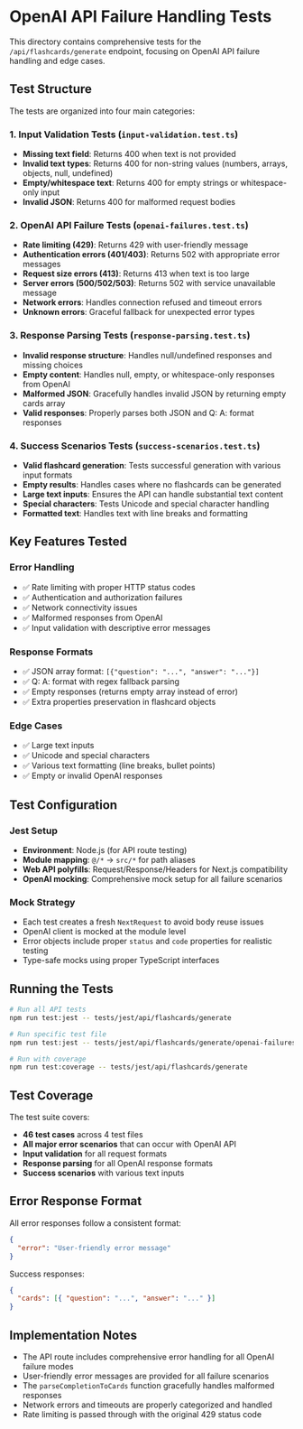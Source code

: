 # OpenAI API Failure Handling Tests

This directory contains comprehensive tests for the `/api/flashcards/generate` endpoint, focusing on OpenAI API failure handling and edge cases.

## Test Structure

The tests are organized into four main categories:

### 1. Input Validation Tests (`input-validation.test.ts`)

- **Missing text field**: Returns 400 when text is not provided
- **Invalid text types**: Returns 400 for non-string values (numbers, arrays, objects, null, undefined)
- **Empty/whitespace text**: Returns 400 for empty strings or whitespace-only input
- **Invalid JSON**: Returns 400 for malformed request bodies

### 2. OpenAI API Failure Tests (`openai-failures.test.ts`)

- **Rate limiting (429)**: Returns 429 with user-friendly message
- **Authentication errors (401/403)**: Returns 502 with appropriate error messages
- **Request size errors (413)**: Returns 413 when text is too large
- **Server errors (500/502/503)**: Returns 502 with service unavailable message
- **Network errors**: Handles connection refused and timeout errors
- **Unknown errors**: Graceful fallback for unexpected error types

### 3. Response Parsing Tests (`response-parsing.test.ts`)

- **Invalid response structure**: Handles null/undefined responses and missing choices
- **Empty content**: Handles null, empty, or whitespace-only responses from OpenAI
- **Malformed JSON**: Gracefully handles invalid JSON by returning empty cards array
- **Valid responses**: Properly parses both JSON and Q: A: format responses

### 4. Success Scenarios Tests (`success-scenarios.test.ts`)

- **Valid flashcard generation**: Tests successful generation with various input formats
- **Empty results**: Handles cases where no flashcards can be generated
- **Large text inputs**: Ensures the API can handle substantial text content
- **Special characters**: Tests Unicode and special character handling
- **Formatted text**: Handles text with line breaks and formatting

## Key Features Tested

### Error Handling

- ✅ Rate limiting with proper HTTP status codes
- ✅ Authentication and authorization failures
- ✅ Network connectivity issues
- ✅ Malformed responses from OpenAI
- ✅ Input validation with descriptive error messages

### Response Formats

- ✅ JSON array format: `[{"question": "...", "answer": "..."}]`
- ✅ Q: A: format with regex fallback parsing
- ✅ Empty responses (returns empty array instead of error)
- ✅ Extra properties preservation in flashcard objects

### Edge Cases

- ✅ Large text inputs
- ✅ Unicode and special characters
- ✅ Various text formatting (line breaks, bullet points)
- ✅ Empty or invalid OpenAI responses

## Test Configuration

### Jest Setup

- **Environment**: Node.js (for API route testing)
- **Module mapping**: `@/*` → `src/*` for path aliases
- **Web API polyfills**: Request/Response/Headers for Next.js compatibility
- **OpenAI mocking**: Comprehensive mock setup for all failure scenarios

### Mock Strategy

- Each test creates a fresh `NextRequest` to avoid body reuse issues
- OpenAI client is mocked at the module level
- Error objects include proper `status` and `code` properties for realistic testing
- Type-safe mocks using proper TypeScript interfaces

## Running the Tests

```bash
# Run all API tests
npm run test:jest -- tests/jest/api/flashcards/generate

# Run specific test file
npm run test:jest -- tests/jest/api/flashcards/generate/openai-failures.test.ts

# Run with coverage
npm run test:coverage -- tests/jest/api/flashcards/generate
```

## Test Coverage

The test suite covers:

- **46 test cases** across 4 test files
- **All major error scenarios** that can occur with OpenAI API
- **Input validation** for all request formats
- **Response parsing** for all OpenAI response formats
- **Success scenarios** with various text inputs

## Error Response Format

All error responses follow a consistent format:

```json
{
  "error": "User-friendly error message"
}
```

Success responses:

```json
{
  "cards": [{ "question": "...", "answer": "..." }]
}
```

## Implementation Notes

- The API route includes comprehensive error handling for all OpenAI failure modes
- User-friendly error messages are provided for all failure scenarios
- The `parseCompletionToCards` function gracefully handles malformed responses
- Network errors and timeouts are properly categorized and handled
- Rate limiting is passed through with the original 429 status code
